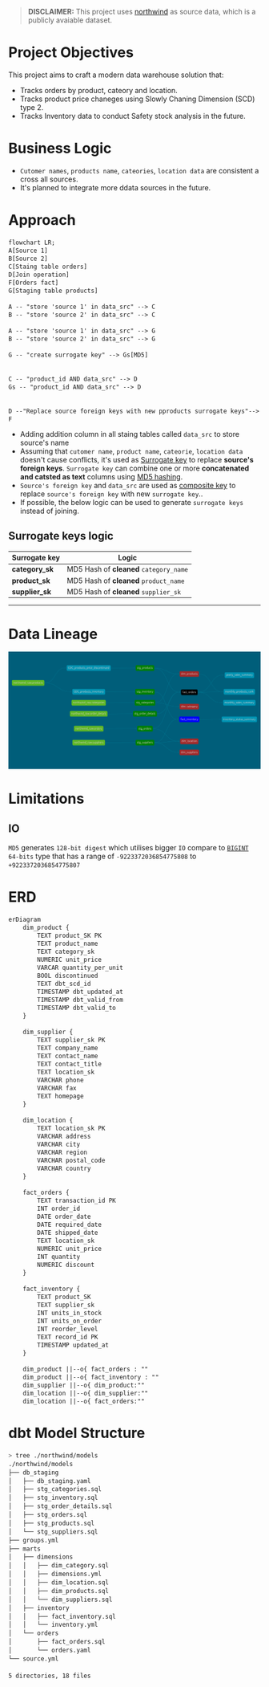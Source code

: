 > **DISCLAIMER:** This project uses [northwind](https://docs.yugabyte.com/preview/sample-data/northwind/) as source data, which is a publicly avaiable dataset.  
# Project Objectives
This project aims to craft a modern data warehouse solution that:
- Tracks orders by product, cateory and location.  
- Tracks product price chaneges using Slowly Chaning Dimension (SCD) type 2.
- Tracks Inventory data to conduct Safety stock analysis in the future.
# Business Logic
- `Cutomer names`, `products name`, `cateories`, `location data` are consistent a cross all sources.
- It's planned to integrate more ddata sources in the future.
# Approach

``` mermaid
flowchart LR;
A[Source 1]
B[Source 2]
C[Staing table orders]
D[Join operation]
F[Orders fact]
G[Staging table products]

A -- "store 'source 1' in data_src" --> C
B -- "store 'source 2' in data_src" --> C

A -- "store 'source 1' in data_src" --> G
B -- "store 'source 2' in data_src" --> G

G -- "create surrogate key" --> Gs[MD5]


C -- "product_id AND data_src" --> D
Gs -- "product_id AND data_src" --> D


D --"Replace source foreign keys with new pproducts surrogate keys"--> F

```

- Adding addition column in all staing tables called `data_src` to store source's name
- Assuming that `cutomer name`, `product name`, `cateorie`, `location data` doesn't cause conflicts, it's used as [Surrogate key](https://en.wikipedia.org/wiki/Surrogate_key) to replace **source's foreign keys**. `Surrogate key` can combine one or more **concatenated and catsted as text** columns using [MD5 hashing](https://en.wikipedia.org/wiki/MD5).
- `Source's foreign key` and `data_src` are used as [composite key](https://en.wikipedia.org/wiki/Composite_key) to replace `source's foreign key` with new `surrogate key`..
- If possible, the below logic can be used to generate `surrogate keys` instead of joining. 
## Surrogate keys logic
| Surrogate key | Logic |
|---------------|-------|
| **category_sk** | MD5 Hash of **cleaned** `category_name`|
| **product_sk**  | MD5 Hash of **cleaned** `product_name`|
| **supplier_sk** | MD5 Hash of **cleaned** `supplier_sk`|

********
# Data Lineage
![DAG](./readme_assets/dbt-dag(3).png)
# Limitations
## IO
`MD5` generates `128-bit digest` which utilises bigger `IO` compare to [`BIGINT`](https://www.postgresql.org/docs/current/datatype-numeric.html) `64-bits` type that has a range of `-9223372036854775808` to `+9223372036854775807` 

# ERD
```mermaid
erDiagram
    dim_product {
        TEXT product_SK PK
        TEXT product_name
        TEXT category_sk
        NUMERIC unit_price
        VARCAR quantity_per_unit
        BOOL discontinued
        TEXT dbt_scd_id
        TIMESTAMP dbt_updated_at
        TIMESTAMP dbt_valid_from
        TIMESTAMP dbt_valid_to
    }

    dim_supplier {
        TEXT supplier_sk PK
        TEXT company_name
        TEXT contact_name
        TEXT contact_title
        TEXT location_sk
        VARCHAR phone
        VARCHAR fax
        TEXT homepage
    }

    dim_location {
        TEXT location_sk PK
        VARCHAR address
        VARCHAR city
        VARCHAR region
        VARCHAR postal_code
        VARCHAR country
    }

    fact_orders {
        TEXT transaction_id PK
        INT order_id
        DATE order_date
        DATE required_date
        DATE shipped_date
        TEXT location_sk
        NUMERIC unit_price
        INT quantity
        NUMERIC discount
    }

    fact_inventory {
        TEXT product_SK 
        TEXT supplier_sk
        INT units_in_stock
        INT units_on_order
        INT reorder_level
        TEXT record_id PK
        TIMESTAMP updated_at
    }

    dim_product ||--o{ fact_orders : ""
    dim_product ||--o{ fact_inventory : ""
    dim_supplier ||--o{ dim_product:""
    dim_location ||--o{ dim_supplier:""
    dim_location ||--o{ fact_orders:""
```
# dbt Model Structure
``` bash
> tree ./northwind/models 
./northwind/models
├── db_staging
│   ├── db_staging.yaml
│   ├── stg_categories.sql
│   ├── stg_inventory.sql
│   ├── stg_order_details.sql
│   ├── stg_orders.sql
│   ├── stg_products.sql
│   └── stg_suppliers.sql
├── groups.yml
├── marts
│   ├── dimensions
│   │   ├── dim_category.sql
│   │   ├── dimensions.yml
│   │   ├── dim_location.sql
│   │   ├── dim_products.sql
│   │   └── dim_suppliers.sql
│   ├── inventory
│   │   ├── fact_inventory.sql
│   │   └── inventory.yml
│   └── orders
│       ├── fact_orders.sql
│       └── orders.yaml
└── source.yml

5 directories, 18 files
```
